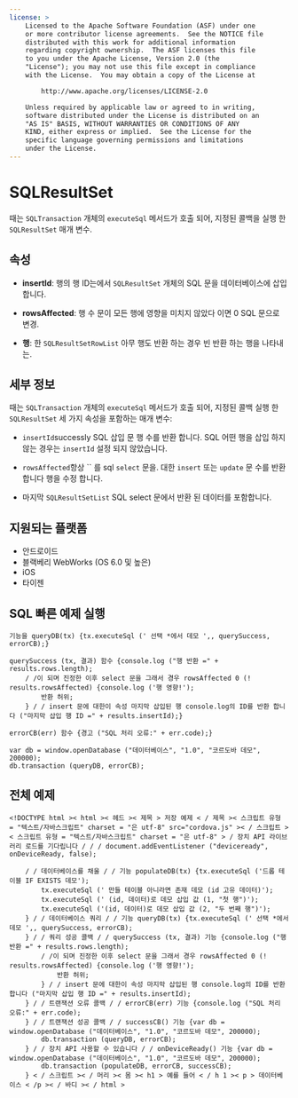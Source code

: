 ```yaml
---
license: >
    Licensed to the Apache Software Foundation (ASF) under one
    or more contributor license agreements.  See the NOTICE file
    distributed with this work for additional information
    regarding copyright ownership.  The ASF licenses this file
    to you under the Apache License, Version 2.0 (the
    "License"); you may not use this file except in compliance
    with the License.  You may obtain a copy of the License at

        http://www.apache.org/licenses/LICENSE-2.0

    Unless required by applicable law or agreed to in writing,
    software distributed under the License is distributed on an
    "AS IS" BASIS, WITHOUT WARRANTIES OR CONDITIONS OF ANY
    KIND, either express or implied.  See the License for the
    specific language governing permissions and limitations
    under the License.
---
```


# SQLResultSet

때는 `SQLTransaction` 개체의 `executeSql` 메서드가 호출 되어, 지정된 콜백을 실행 한 `SQLResultSet` 매개 변수.

## 속성

*   **insertId**: 행의 행 ID는에서 `SQLResultSet` 개체의 SQL 문을 데이터베이스에 삽입 합니다.

*   **rowsAffected**: 행 수 문이 모든 행에 영향을 미치지 않았다 이면 0 SQL 문으로 변경.

*   **행**: 한 `SQLResultSetRowList` 아무 행도 반환 하는 경우 빈 반환 하는 행을 나타내는.

## 세부 정보

때는 `SQLTransaction` 개체의 `executeSql` 메서드가 호출 되어, 지정된 콜백 실행 한 `SQLResultSet` 세 가지 속성을 포함하는 매개 변수:

*   `insertId`successly SQL 삽입 문 행 수를 반환 합니다. SQL 어떤 행을 삽입 하지 않는 경우는 `insertId` 설정 되지 않았습니다.

*   `rowsAffected`항상 `` 를 sql `select` 문을. 대한 `insert` 또는 `update` 문 수를 반환 합니다 행을 수정 합니다.

*   마지막 `SQLResultSetList` SQL select 문에서 반환 된 데이터를 포함합니다.

## 지원되는 플랫폼

*   안드로이드
*   블랙베리 WebWorks (OS 6.0 및 높은)
*   iOS
*   타이젠

## SQL 빠른 예제 실행

    기능을 queryDB(tx) {tx.executeSql (' 선택 *에서 데모 ',, querySuccess, errorCB);}
    
    querySuccess (tx, 결과) 함수 {console.log ("행 반환 =" + results.rows.length);
        / /이 되며 진정한 이후 select 문을 그래서 경우 rowsAffected 0 (! results.rowsAffected) {console.log ('행 영향!');
            반환 허위;
        } / / insert 문에 대한이 속성 마지막 삽입된 행 console.log의 ID를 반환 합니다 ("마지막 삽입 행 ID =" + results.insertId);}
    
    errorCB(err) 함수 {경고 ("SQL 처리 오류:" + err.code);}
    
    var db = window.openDatabase ("데이터베이스", "1.0", "코르도바 데모", 200000);
    db.transaction (queryDB, errorCB);
    

## 전체 예제

    <!DOCTYPE html >< html >< 헤드 >< 제목 > 저장 예제 < / 제목 >< 스크립트 유형 = "텍스트/자바스크립트" charset = "은 utf-8" src="cordova.js" >< / 스크립트 >< 스크립트 유형 = "텍스트/자바스크립트" charset = "은 utf-8" > / 장치 API 라이브러리 로드를 기다립니다 / / / document.addEventListener ("deviceready", onDeviceReady, false);
    
        / / 데이터베이스를 채울 / / 기능 populateDB(tx) {tx.executeSql ('드롭 테이블 IF EXISTS 데모');
            tx.executeSql (' 만들 테이블 아니라면 존재 데모 (id 고유 데이터)');
            tx.executeSql (' (id, 데이터)로 데모 삽입 값 (1, "첫 행")');
            tx.executeSql ('(id, 데이터)로 데모 삽입 값 (2, "두 번째 행")');
        } / / 데이터베이스 쿼리 / / 기능 queryDB(tx) {tx.executeSql (' 선택 *에서 데모 ',, querySuccess, errorCB);
        } / / 쿼리 성공 콜백 / / querySuccess (tx, 결과) 기능 {console.log ("행 반환 =" + results.rows.length);
            / /이 되며 진정한 이후 select 문을 그래서 경우 rowsAffected 0 (! results.rowsAffected) {console.log ('행 영향!');
                반환 허위;
            } / / insert 문에 대한이 속성 마지막 삽입된 행 console.log의 ID를 반환 합니다 ("마지막 삽입 행 ID =" + results.insertId);
        } / / 트랜잭션 오류 콜백 / / errorCB(err) 기능 {console.log ("SQL 처리 오류:" + err.code);
        } / / 트랜잭션 성공 콜백 / / successCB() 기능 {var db = window.openDatabase ("데이터베이스", "1.0", "코르도바 데모", 200000);
            db.transaction (queryDB, errorCB);
        } / / 장치 API 사용할 수 있습니다 / / onDeviceReady() 기능 {var db = window.openDatabase ("데이터베이스", "1.0", "코르도바 데모", 200000);
            db.transaction (populateDB, errorCB, successCB);
        } < / 스크립트 >< / 머리 >< 몸 >< h1 > 예를 들어 < / h 1 >< p > 데이터베이스 < /p >< / 바디 >< / html >